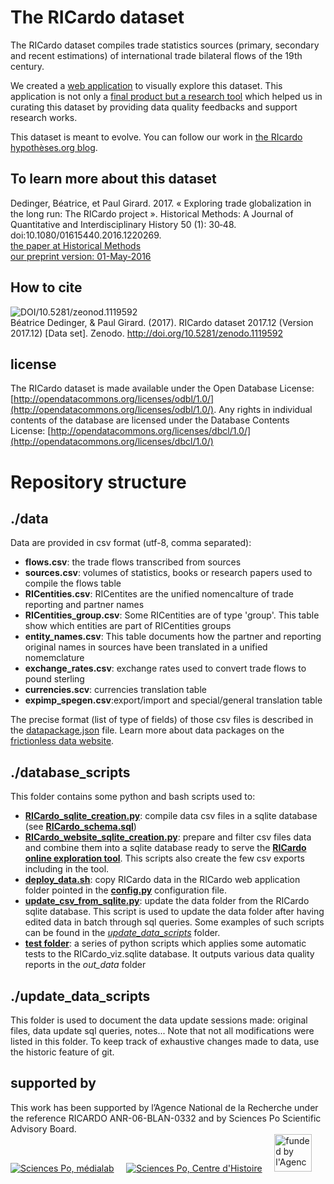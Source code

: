 # The RICardo dataset

The RICardo dataset compiles trade statistics sources (primary, secondary and recent estimations) of international trade bilateral flows of the 19th century.

We created a [web application](http://ricardo.medialab.sciences-po.fr) to visually explore this dataset. This application is not only a [final product but a research tool](http://medialab.github.io/ricardo/) which helped us in curating this dataset by providing data quality feedbacks and support research works.

This dataset is meant to evolve. You can follow our work in [the RIcardo hypothèses.org blog](http://ricardo.hypotheses.org/).

## To learn more about this dataset 
Dedinger, Béatrice, et Paul Girard. 2017. « Exploring trade globalization in the long run: The RICardo project ». Historical Methods: A Journal of Quantitative and Interdisciplinary History 50 (1): 30‑48. doi:10.1080/01615440.2016.1220269.  
<a href="http://www.tandfonline.com/doi/citedby/10.1080/01615440.2016.1220269" target="_blank">the paper at Historical Methods</a>  
<a href="http://ricardo.medialab.sciences-po.fr/Dedinger_Girard_RICardo_HistoricalMethods_revised.pdf" target="_blank">our preprint version: 01-May-2016</a></p>

## How to cite
![DOI/10.5281/zeonod.1119592](https://zenodo.org/badge/DOI/10.5281/zenodo.1119592.svg)  
Béatrice Dedinger, & Paul Girard. (2017). RICardo dataset 2017.12 (Version 2017.12) [Data set]. Zenodo. http://doi.org/10.5281/zenodo.1119592

## license

The RICardo dataset is made available under the Open Database License: [http://opendatacommons.org/licenses/odbl/1.0/](http://opendatacommons.org/licenses/odbl/1.0/). Any rights in individual contents of the database are licensed under the Database Contents License: [http://opendatacommons.org/licenses/dbcl/1.0/](http://opendatacommons.org/licenses/dbcl/1.0/)

# Repository structure

## ./data

Data are provided in csv format (utf-8, comma separated):
- **flows.csv**: the trade flows transcribed from sources
- **sources.csv**: volumes of statistics, books or research papers used to compile the flows table 
- **RICentities.csv**: RICentites are the unified nomencalture of trade reporting and partner names
- **RICentities_group.csv**: Some RICentities are of type 'group'. This table show which entities are part of RICentities groups
- **entity_names.csv**: This table documents how the partner and reporting original names in sources have been translated in a unified nomemclature
- **exchange_rates.csv**: exchange rates used to convert trade flows to pound sterling
- **currencies.scv**: currencies translation table
- **expimp_spegen.csv**:export/import and special/general translation table

The precise format (list of type of fields) of those csv files is described in the [datapackage.json](./datapackage.json) file. Learn more about data packages on the [frictionless data website](https://frictionlessdata.io/guides/data-package/).

## ./database_scripts

This folder contains some python and bash scripts used to:
- [**RICardo_sqlite_creation.py**](./db_script/RICardo_sqlite_creation.py): compile data csv files in a sqlite database (see [**RICardo_schema.sql**](./db_script/RICardo_schema.sql))
- [**RICardo_website_sqlite_creation.py**](./db_script/RICardo_sqlite_creation.py): prepare and filter csv files data and combine them into a sqlite database ready to serve the [**RICardo online exploration tool**](http://ricardo.medialab.sciences-po.fr). This scripts also create the few csv exports including in the tool.
- [**deploy_data.sh**](./db_script/deploy.sh): copy RICardo data in the RICardo web application folder pointed in the [**config.py**](./db_script/config.py) configuration file.
- [**update_csv_from_sqlite.py**](./db_script/update_csv_from_sqlite.py): update the data folder from the RICardo sqlite database. This script is used to update the data folder after having edited data in batch through sql queries. Some examples of such scripts can be found in the [*update_data_scripts*](./update_data_scripts) folder.
- [**test folder**](./db_script/test): a series of python scripts which applies some automatic tests to the RICardo_viz.sqlite database. It outputs various data quality reports in the *out_data* folder
 
## ./update_data_scripts

This folder is used to document the data update sessions made:  original files, data update sql queries, notes...
Note that not all modifications were listed in this folder. To keep track of exhaustive changes made to data, use the historic feature of git.

## supported by
This work has been supported by l’Agence National de la Recherche under the reference RICARDO ANR-06-BLAN-0332 and by Sciences Po Scientific Advisory Board.  
[![Sciences Po, médialab](http://ricardo.medialab.sciences-po.fr/pprd/svg/sciences-po-medialab.svg)](http://medialab.sciences-po.fr)&nbsp;&nbsp;&nbsp;&nbsp;
[![Sciences Po, Centre d'Histoire](http://ricardo.medialab.sciences-po.fr/pprd/svg/sciences-po-centre-histoire.svg)](http://chsp.sciences-po.fr/)&nbsp;&nbsp;&nbsp;&nbsp; 
[<img src="http://ricardo.medialab.sciences-po.fr/pprd/img/logotype-anr.png" width="60" alt="funded by l'Agence Nationale de la recherche">](http://www.agence-nationale-recherche.fr/)
